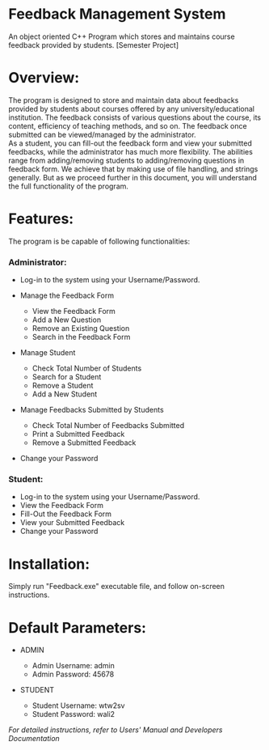 
# Feedback Management System
An object oriented C++ Program which stores and maintains course feedback provided by students. [Semester Project]


# Overview:
The program is designed to store and maintain data about feedbacks provided by students about courses offered by any university/educational institution. The feedback consists of various questions about the course, its content, efficiency of teaching methods, and so on. The feedback once submitted can be viewed/managed by the administrator.  
As a student, you can fill-out the feedback form and view your submitted feedbacks, while the administrator has much more flexibility. The abilities range from adding/removing students to adding/removing questions in feedback form. We achieve that by making use of file handling, and strings generally. But as we proceed further in this document, you will understand the full functionality of the program.


# Features:
The program is be capable of following functionalities:
### Administrator: 
*	Log-in to the system using your Username/Password.
*	Manage the Feedback Form
    *	View the Feedback Form
    *	Add a New Question
    *	Remove an Existing Question
    *	Search in the Feedback Form

*	Manage Student
    * Check Total Number of Students
    *	Search for a Student
    *	Remove a Student
    *	Add a New Student

*	Manage Feedbacks Submitted by Students
    *	Check Total Number of Feedbacks Submitted
    *	Print a Submitted Feedback
    *	Remove a Submitted Feedback

*	Change your Password

### Student: 
*	Log-in to the system using your Username/Password.
* View the Feedback Form
*	Fill-Out the Feedback Form
*	View your Submitted Feedback
*	Change your Password

# Installation:
Simply run "Feedback.exe" executable file, and follow on-screen instructions.


# Default Parameters:
* ADMIN
  * Admin Username: admin
  * Admin Password: 45678

* STUDENT
  * Student Username: wtw2sv
  * Student Password: wali2

_For detailed instructions, refer to Users' Manual and Developers Documentation_
